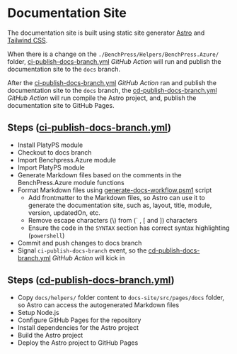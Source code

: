 # Documentation Site

The documentation site is built using static site generator [Astro](https://astro.build/) and [Tailwind CSS](https://tailwindcss.com/).

When there is a change on the `./BenchPress/Helpers/BenchPress.Azure/` folder,
[ci-publish-docs-branch.yml](../.github/workflows/ci-publish-docs-branch.yml) _GitHub Action_ will run and publish the
documentation site to the `docs` branch.

After the [ci-publish-docs-branch.yml](../.github/workflows/ci-publish-docs-branch.yml) _GitHub Action_ ran and publish
the documentation site to the `docs` branch, the
[cd-publish-docs-branch.yml](../.github/workflows/cd-publish-docs-branch.yml) _GitHub Action_ will run compile the
Astro project, and, publish the documentation site to GitHub Pages.

## Steps ([ci-publish-docs-branch.yml](../.github/workflows/ci-publish-docs-branch.yml))

- Install PlatyPS module
- Checkout to docs branch
- Import Benchpress.Azure module
- Import PlatyPS module
- Generate Markdown files based on the comments in the BenchPress.Azure module functions
- Format Markdown files using [generate-docs-workflow.psm1](../.github/scripts/generate-docs-workflow.psm1) script
  - Add frontmatter to the Markdown files, so Astro can use it to generate the documentation site, such as,
  layout, title, module, version, updatedOn, etc.
  - Remove escape characters (\\) from (` , [ and ]) characters
  - Ensure the code in the `SYNTAX` section has correct syntax highlighting (`powershell`)
- Commit and push changes to docs branch
- Signal `ci-publish-docs-branch` event, so the
[cd-publish-docs-branch.yml](../.github/workflows/cd-publish-docs-branch.yml) _GitHub Action_ will kick in

## Steps ([cd-publish-docs-branch.yml](../.github/workflows/cd-publish-docs-branch.yml))

- Copy `docs/helpers/` folder content to `docs-site/src/pages/docs` folder, so Astro can access the autogenerated
Markdown files
- Setup Node.js
- Configure GitHub Pages for the repository
- Install dependencies for the Astro project
- Build the Astro project
- Deploy the Astro project to GitHub Pages
